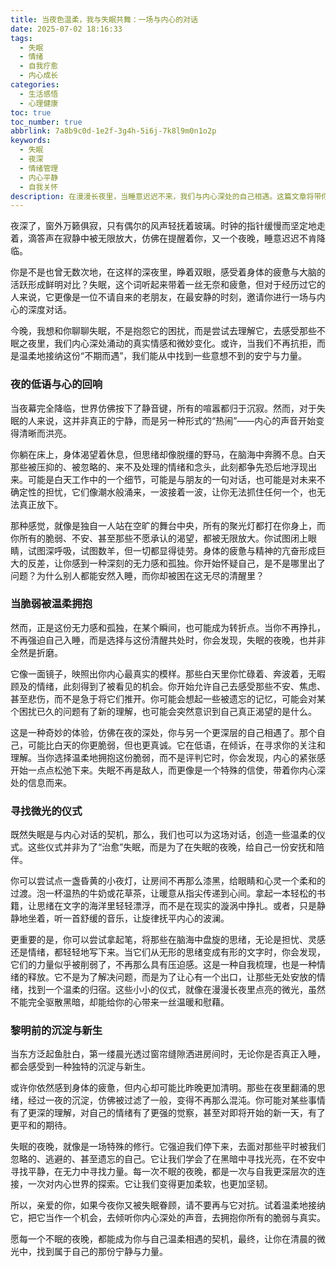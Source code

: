 ```yaml
---
title: 当夜色温柔，我与失眠共舞：一场与内心的对话
date: 2025-07-02 18:16:33
tags:
  - 失眠
  - 情绪
  - 自我疗愈
  - 内心成长
categories:
  - 生活感悟
  - 心理健康
toc: true
toc_number: true
abbrlink: 7a8b9c0d-1e2f-3g4h-5i6j-7k8l9m0n1o2p
keywords:
  - 失眠
  - 夜深
  - 情绪管理
  - 内心平静
  - 自我关怀
description: 在漫漫长夜里，当睡意迟迟不来，我们与内心深处的自己相遇。这篇文章将带你走进失眠的温柔世界，探索那些不眠之夜带来的思考、沉淀与成长，学会如何与这份特殊的“陪伴”共处，最终找到内心的安宁与力量。
---
```


夜深了，窗外万籁俱寂，只有偶尔的风声轻抚着玻璃。时钟的指针缓慢而坚定地走着，滴答声在寂静中被无限放大，仿佛在提醒着你，又一个夜晚，睡意迟迟不肯降临。

你是不是也曾无数次地，在这样的深夜里，睁着双眼，感受着身体的疲惫与大脑的活跃形成鲜明对比？失眠，这个词听起来带着一丝无奈和疲惫，但对于经历过它的人来说，它更像是一位不请自来的老朋友，在最安静的时刻，邀请你进行一场与内心的深度对话。

今晚，我想和你聊聊失眠，不是抱怨它的困扰，而是尝试去理解它，去感受那些不眠之夜里，我们内心深处涌动的真实情感和微妙变化。或许，当我们不再抗拒，而是温柔地接纳这份“不期而遇”，我们能从中找到一些意想不到的安宁与力量。

### 夜的低语与心的回响

当夜幕完全降临，世界仿佛按下了静音键，所有的喧嚣都归于沉寂。然而，对于失眠的人来说，这并非真正的宁静，而是另一种形式的“热闹”——内心的声音开始变得清晰而洪亮。

你躺在床上，身体渴望着休息，但思绪却像脱缰的野马，在脑海中奔腾不息。白天那些被压抑的、被忽略的、来不及处理的情绪和念头，此刻都争先恐后地浮现出来。可能是白天工作中的一个细节，可能是与朋友的一句对话，也可能是对未来不确定性的担忧，它们像潮水般涌来，一波接着一波，让你无法抓住任何一个，也无法真正放下。

那种感觉，就像是独自一人站在空旷的舞台中央，所有的聚光灯都打在你身上，而你所有的脆弱、不安、甚至那些不愿承认的渴望，都被无限放大。你试图闭上眼睛，试图深呼吸，试图数羊，但一切都显得徒劳。身体的疲惫与精神的亢奋形成巨大的反差，让你感到一种深刻的无力感和孤独。你开始怀疑自己，是不是哪里出了问题？为什么别人都能安然入睡，而你却被困在这无尽的清醒里？

### 当脆弱被温柔拥抱

然而，正是这份无力感和孤独，在某个瞬间，也可能成为转折点。当你不再挣扎，不再强迫自己入睡，而是选择与这份清醒共处时，你会发现，失眠的夜晚，也并非全然是折磨。

它像一面镜子，映照出你内心最真实的模样。那些白天里你忙碌着、奔波着，无暇顾及的情绪，此刻得到了被看见的机会。你开始允许自己去感受那些不安、焦虑、甚至悲伤，而不是急于将它们推开。你可能会想起一些被遗忘的记忆，可能会对某个困扰已久的问题有了新的理解，也可能会突然意识到自己真正渴望的是什么。

这是一种奇妙的体验，仿佛在夜的深处，你与另一个更深层的自己相遇了。那个自己，可能比白天的你更脆弱，但也更真诚。它在低语，在倾诉，在寻求你的关注和理解。当你选择温柔地拥抱这份脆弱，而不是评判它时，你会发现，内心的紧张感开始一点点松弛下来。失眠不再是敌人，而更像是一个特殊的信使，带着你内心深处的信息而来。

### 寻找微光的仪式

既然失眠是与内心对话的契机，那么，我们也可以为这场对话，创造一些温柔的仪式。这些仪式并非为了“治愈”失眠，而是为了在失眠的夜晚，给自己一份安抚和陪伴。

你可以尝试点一盏昏黄的小夜灯，让房间不再那么漆黑，给眼睛和心灵一个柔和的过渡。泡一杯温热的牛奶或花草茶，让暖意从指尖传递到心间。拿起一本轻松的书籍，让思绪在文字的海洋里轻轻漂浮，而不是在现实的漩涡中挣扎。或者，只是静静地坐着，听一首舒缓的音乐，让旋律抚平内心的波澜。

更重要的是，你可以尝试拿起笔，将那些在脑海中盘旋的思绪，无论是担忧、灵感还是情绪，都轻轻地写下来。当它们从无形的思绪变成有形的文字时，你会发现，它们的力量似乎被削弱了，不再那么具有压迫感。这是一种自我梳理，也是一种情绪的释放。它不是为了解决问题，而是为了让心有一个出口，让那些无处安放的情绪，找到一个温柔的归宿。这些小小的仪式，就像在漫漫长夜里点亮的微光，虽然不能完全驱散黑暗，却能给你的心带来一丝温暖和慰藉。

### 黎明前的沉淀与新生

当东方泛起鱼肚白，第一缕晨光透过窗帘缝隙洒进房间时，无论你是否真正入睡，都会感受到一种独特的沉淀与新生。

或许你依然感到身体的疲惫，但内心却可能比昨晚更加清明。那些在夜里翻涌的思绪，经过一夜的沉淀，仿佛被过滤了一般，变得不再那么混沌。你可能对某些事情有了更深的理解，对自己的情绪有了更强的觉察，甚至对即将开始的新一天，有了更平和的期待。

失眠的夜晚，就像是一场特殊的修行。它强迫我们停下来，去面对那些平时被我们忽略的、逃避的、甚至遗忘的自己。它让我们学会了在黑暗中寻找光亮，在不安中寻找平静，在无力中寻找力量。每一次不眠的夜晚，都是一次与自我更深层次的连接，一次对内心世界的探索。它让我们变得更加柔软，也更加坚韧。

所以，亲爱的你，如果今夜你又被失眠眷顾，请不要再与它对抗。试着温柔地接纳它，把它当作一个机会，去倾听你内心深处的声音，去拥抱你所有的脆弱与真实。

愿每一个不眠的夜晚，都能成为你与自己温柔相遇的契机，最终，让你在清晨的微光中，找到属于自己的那份宁静与力量。